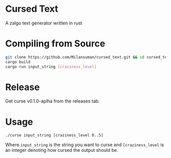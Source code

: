 # Cursed Text
A zalgo text generator written in rust

# Compiling from Source

```sh
git clone https://github.com/Milansuman/cursed_text.git && cd cursed_text
cargo build
cargo run input_string [craziness_level]
```
# Release
Get curse v0.1.0-aplha from the releases tab.

# Usage
```
./curse input_string [craziness_level 0..5]
```
Where `input_string` is the string you want to curse and `[craziness_level` is an integer denoting how cursed the output should be.
